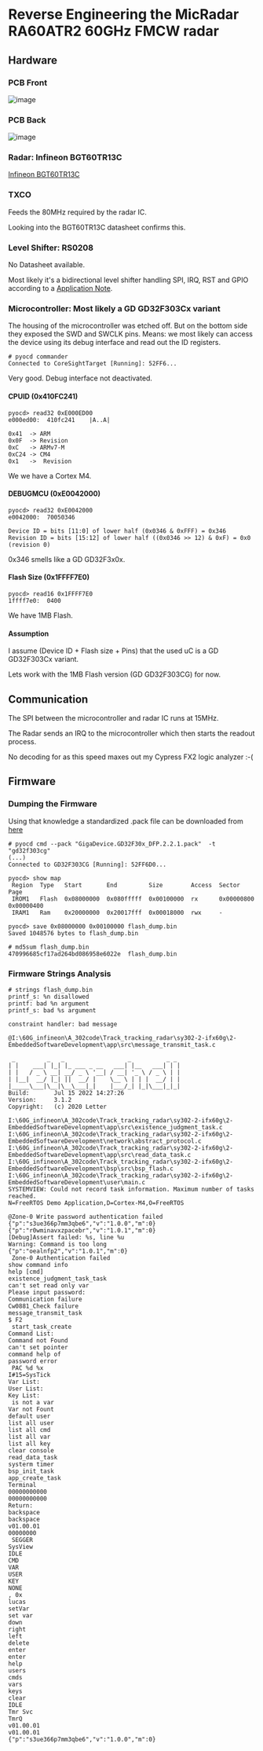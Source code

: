 
# Reverse Engineering the MicRadar RA60ATR2 60GHz FMCW radar

## Hardware

### PCB Front

![image](pics/pcb_top.jpg)

### PCB Back

![image](pics/pcb_back.jpg)

### Radar: Infineon BGT60TR13C

[Infineon BGT60TR13C](https://www.infineon.com/part/BGT60TR13C#documents)

### TXCO

Feeds the 80MHz required by the radar IC.

Looking into the BGT60TR13C datasheet confirms this.

### Level Shifter: RS0208

No Datasheet available. 

Most likely it's a bidirectional level shifter handling SPI, IRQ, RST and GPIO according to a [Application Note](https://www.infineon.com/assets/row/public/documents/24/44/infineon-ug091519-radar-baseboard-mcu7-usermanual-ja.pdf).


### Microcontroller: Most likely a GD GD32F303Cx variant

The housing of the microcontroller was etched off. But on the bottom side they exposed the SWD and SWCLK pins. Means: we most likely can access the device using its debug interface and read out the ID registers.

```
# pyocd commander
Connected to CoreSightTarget [Running]: 52FF6...
```

Very good. Debug interface not deactivated.


#### CPUID (0x410FC241)

```
pyocd> read32 0xE000ED00
e000ed00:  410fc241    |A..A|

0x41  -> ARM
0x0F  -> Revision
0xC   -> ARMv7-M
0xC24 -> CM4
0x1   ->  Revision
```

We we have a Cortex M4.

#### DEBUGMCU (0xE0042000)

```
pyocd> read32 0xE0042000
e0042000:  70050346

Device ID = bits [11:0] of lower half (0x0346 & 0xFFF) = 0x346
Revision ID = bits [15:12] of lower half ((0x0346 >> 12) & 0xF) = 0x0 (revision 0)
```

0x346 smells like a GD GD32F3x0x.


#### Flash Size (0x1FFFF7E0)

```
pyocd> read16 0x1FFFF7E0
1ffff7e0:  0400
```

We have 1MB Flash.

 
#### Assumption

I assume (Device ID + Flash size + Pins) that the used uC is a GD GD32F303Cx variant. 

Lets work with the 1MB Flash version (GD GD32F303CG) for now.

## Communication

The SPI between the microcontroller and radar IC runs at 15MHz.

The Radar sends an IRQ to the microcontroller which then starts the readout process.

No decoding for as this speed maxes out my Cypress FX2 logic analyzer  :-(

## Firmware

### Dumping the Firmware 

Using that knowledge a standardized .pack file can be downloaded from [here](https://www.keil.arm.com/packs/gd32f30x_dfp-gigadevice/devices/)


```
# pyocd cmd --pack "GigaDevice.GD32F30x_DFP.2.2.1.pack"  -t "gd32f303cg" 
(...)
Connected to GD32F303CG [Running]: 52FF6D0...
```

```
pyocd> show map
 Region  Type   Start       End         Size        Access  Sector      Page       
 IROM1   Flash  0x08000000  0x080fffff  0x00100000  rx      0x00000800  0x00000400 
 IRAM1   Ram    0x20000000  0x20017fff  0x00018000  rwx     -          
     
pyocd> save 0x08000000 0x00100000 flash_dump.bin
Saved 1048576 bytes to flash_dump.bin

# md5sum flash_dump.bin 
470996685cf17ad264bd086958e6022e  flash_dump.bin
```

### Firmware Strings Analysis

```
# strings flash_dump.bin
printf_s: %n disallowed
printf: bad %n argument
printf_s: bad %s argument

constraint handler: bad message

@I:\60G_infineon\A_302code\Track_tracking_radar\sy302-2-ifx60g\2-EmbeddedSoftwareDevelopment\app\src\message_transmit_task.c

 _         _   _                  _          _ _ 
| |    ___| |_| |_ ___ _ __   ___| |__   ___| | |
| |   / _ \ __| __/ _ \ '__| / __| '_ \ / _ \ | |
| |__|  __/ |_| ||  __/ |    \__ \ | | |  __/ | |
|_____\___|\__|\__\___|_|    |___/_| |_|\___|_|_|
Build:       Jul 15 2022 14:27:26
Version:     3.1.2
Copyright:   (c) 2020 Letter

I:\60G_infineon\A_302code\Track_tracking_radar\sy302-2-ifx60g\2-EmbeddedSoftwareDevelopment\app\src\existence_judgment_task.c
I:\60G_infineon\A_302code\Track_tracking_radar\sy302-2-ifx60g\2-EmbeddedSoftwareDevelopment\network\abstract_protocol.c
I:\60G_infineon\A_302code\Track_tracking_radar\sy302-2-ifx60g\2-EmbeddedSoftwareDevelopment\app\src\read_data_task.c
I:\60G_infineon\A_302code\Track_tracking_radar\sy302-2-ifx60g\2-EmbeddedSoftwareDevelopment\bsp\src\bsp_flash.c
I:\60G_infineon\A_302code\Track_tracking_radar\sy302-2-ifx60g\2-EmbeddedSoftwareDevelopment\user\main.c
SYSTEMVIEW: Could not record task information. Maximum number of tasks reached.
N=FreeRTOS Demo Application,D=Cortex-M4,O=FreeRTOS

@Zone-0 Write password authentication failed
{"p":"s3ue366p7mm3qbe6","v":"1.0.0","m":0}
{"p":"r0wminavxzpacebr","v":"1.0.1","m":0}
[Debug]Assert failed: %s, line %u
Warning: Command is too long
{"p":"oealnfp2","v":"1.0.1","m":0}
 Zone-0 Authentication failed
show command info
help [cmd]
existence_judgment_task_task
can't set read only var
Please input password:
Communication failure
Cw0881_Check failure
message_transmit_task
$ F2
 start_task_create
Command List:
Command not Found
can't set pointer
command help of 
password error
 PAC %d %x
I#15=SysTick
Var List:
User List:
Key List:
 is not a var
Var not Fount
default user
list all user
list all cmd
list all var
list all key
clear console
read_data_task
systerm timer
bsp_init_task
app_create_task
Terminal
00000000000
00000000000
Return: 
backspace
backspace
v01.00.01
00000000
 SEGGER
SysView
IDLE
CMD 
VAR 
USER
KEY 
NONE
, 0x
lucas
setVar
set var
down
right
left
delete
enter
enter
help
users
cmds
vars
keys
clear
IDLE
Tmr Svc
TmrQ
v01.00.01
v01.00.01
{"p":"s3ue366p7mm3qbe6","v":"1.0.0","m":0}
```